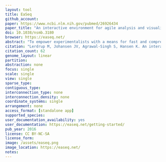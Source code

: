 ```yaml
---
layout: tool 
title: EaSeq
github_account: 
paper: https://www.ncbi.nlm.nih.gov/pubmed/26926434
paper_title: "An interactive environment for agile analysis and visualization of ChIP-sequencing data."
doi: 10.1038/nsmb.3180
browser: https://easeq.net/
abstract: "To empower experimentalists with a means for fast and comprehensive chromatin immunoprecipitation sequencing (ChIP-seq) data analyses, we introduce an integrated computational environment, EaSeq. The software combines the exploratory power of genome browsers with an extensive set of interactive and user-friendly tools for genome-wide abstraction and visualization. It enables experimentalists to easily extract information and generate hypotheses from their own data and public genome-wide datasets. For demonstration purposes, we performed meta-analyses of public Polycomb ChIP-seq data and established a new screening approach to analyze more than 900 datasets from mouse embryonic stem cells for factors potentially associated with Polycomb recruitment. EaSeq, which is freely available and works on a standard personal computer, can substantially increase the throughput of many analysis workflows, facilitate transparency and reproducibility by automatically documenting and organizing analyses, and enable a broader group of scientists to gain insights from ChIP-seq data."
citation: "Lerdrup M, Johansen JV, Agrawal-Singh S, Hansen K. An interactive environment for agile analysis and visualization of ChIP-sequencing data. Nat Struct Mol Biol. nature.com; 2016;23: 349–357."
citation_count: 62
genome_layout: linear
partition: 
abstraction: none
focus: single
scale: single
view: single
sparse_type: 
contiguous_type: 
interconnection_type: none
interconnection_density: none
coordinate_systems: single
arrangement: none
access_format: [standalone app]
supported_species: 
user_documentation_availability: yes
user_documentation: https://easeq.net/getting-started/
pub_year: 2016
license: CC BY-NC-SA
license_form: 
image: /assets/easeq.png
image_location: https://easeq.net/
notes: 
---
```

